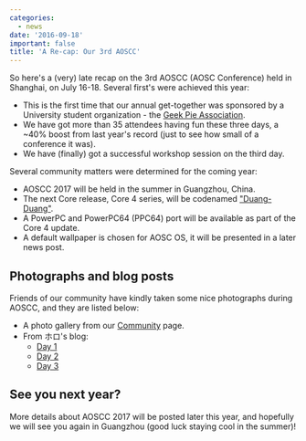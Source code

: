 ```yaml
---
categories:
  - news
date: '2016-09-18'
important: false
title: 'A Re-cap: Our 3rd AOSCC'
---
```



So here's a (very) late recap on the 3rd AOSCC (AOSC Conference) held in Shanghai, on July 16-18. Several first's were achieved this year:

- This is the first time that our annual get-together was sponsored by a University student organization - the [Geek Pie Association](https://www.geekpie.org/).
- We have got more than 35 attendees having fun these three days, a ~40% boost from last year's record (just to see how small of a conference it was).
- We have (finally) got a successful workshop session on the third day.

Several community matters were determined for the coming year:

- AOSCC 2017 will be held in the summer in Guangzhou, China.
- The next Core release, Core 4 series, will be codenamed ["Duang-Duang"](https://en.wikipedia.org/wiki/Duang).
- A PowerPC and PowerPC64 (PPC64) port will be available as part of the Core 4 update.
- A default wallpaper is chosen for AOSC OS, it will be presented in a later news post.

Photographs and blog posts
--------------------------

Friends of our community have kindly taken some nice photographs during AOSCC, and they are listed below:

- A photo gallery from our [Community](/community) page.
- From ホロ's blog:
  - [Day 1](https://blog.yoitsu.moe/aosc/aoscc_2016.html)
  - [Day 2](https://blog.yoitsu.moe/aosc/aoscc_2016_2.html)
  - [Day 3](https://blog.yoitsu.moe/aosc/aoscc_2016_3.html)

See you next year?
------------------

More details about AOSCC 2017 will be posted later this year, and hopefully we will see you again in Guangzhou (good luck staying cool in the summer)!
